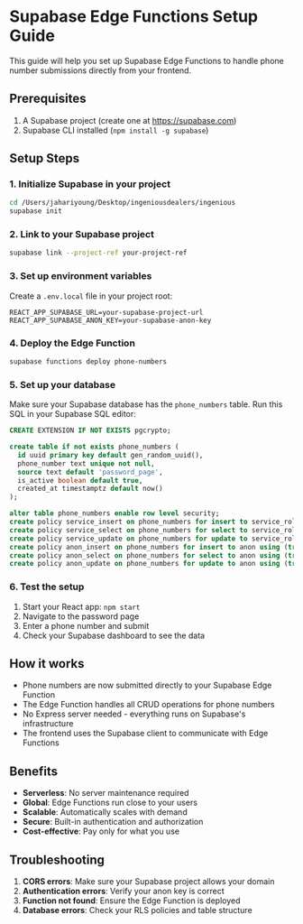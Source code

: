 # Supabase Edge Functions Setup Guide

This guide will help you set up Supabase Edge Functions to handle phone number submissions directly from your frontend.

## Prerequisites

1. A Supabase project (create one at https://supabase.com)
2. Supabase CLI installed (`npm install -g supabase`)

## Setup Steps

### 1. Initialize Supabase in your project

```bash
cd /Users/jahariyoung/Desktop/ingeniousdealers/ingenious
supabase init
```

### 2. Link to your Supabase project

```bash
supabase link --project-ref your-project-ref
```

### 3. Set up environment variables

Create a `.env.local` file in your project root:

```env
REACT_APP_SUPABASE_URL=your-supabase-project-url
REACT_APP_SUPABASE_ANON_KEY=your-supabase-anon-key
```

### 4. Deploy the Edge Function

```bash
supabase functions deploy phone-numbers
```

### 5. Set up your database

Make sure your Supabase database has the `phone_numbers` table. Run this SQL in your Supabase SQL editor:

```sql
CREATE EXTENSION IF NOT EXISTS pgcrypto;

create table if not exists phone_numbers (
  id uuid primary key default gen_random_uuid(),
  phone_number text unique not null,
  source text default 'password_page',
  is_active boolean default true,
  created_at timestamptz default now()
);

alter table phone_numbers enable row level security;
create policy service_insert on phone_numbers for insert to service_role using (true);
create policy service_select on phone_numbers for select to service_role using (true);
create policy service_update on phone_numbers for update to service_role using (true);
create policy anon_insert on phone_numbers for insert to anon using (true);
create policy anon_select on phone_numbers for select to anon using (true);
create policy anon_update on phone_numbers for update to anon using (true);
```

### 6. Test the setup

1. Start your React app: `npm start`
2. Navigate to the password page
3. Enter a phone number and submit
4. Check your Supabase dashboard to see the data

## How it works

- Phone numbers are now submitted directly to your Supabase Edge Function
- The Edge Function handles all CRUD operations for phone numbers
- No Express server needed - everything runs on Supabase's infrastructure
- The frontend uses the Supabase client to communicate with Edge Functions

## Benefits

- **Serverless**: No server maintenance required
- **Global**: Edge Functions run close to your users
- **Scalable**: Automatically scales with demand
- **Secure**: Built-in authentication and authorization
- **Cost-effective**: Pay only for what you use

## Troubleshooting

1. **CORS errors**: Make sure your Supabase project allows your domain
2. **Authentication errors**: Verify your anon key is correct
3. **Function not found**: Ensure the Edge Function is deployed
4. **Database errors**: Check your RLS policies and table structure
